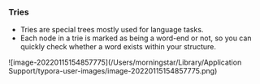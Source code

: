 ### Tries

* Tries are special trees mostly used for language tasks.
* Each node in a trie is marked as being a word-end or not, so you can quickly check whether a word exists within your structure.

![image-20220115154857775](/Users/morningstar/Library/Application Support/typora-user-images/image-20220115154857775.png)
